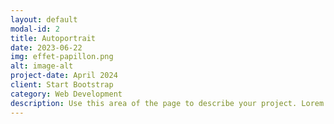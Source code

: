 ```yaml
---
layout: default
modal-id: 2
title: Autoportrait
date: 2023-06-22
img: effet-papillon.png
alt: image-alt
project-date: April 2024
client: Start Bootstrap
category: Web Development
description: Use this area of the page to describe your project. Lorem ipsum dolor sit amet, consectetur adipisicing elit. Mollitia neque assumenda ipsam nihil, molestias magnam, recusandae quos quis inventore quisquam velit asperiores, vitae? Reprehenderit soluta, eos quod consequuntur itaque. Nam.
---
```


